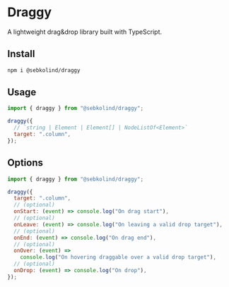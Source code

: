 # Draggy

A lightweight drag&drop library built with TypeScript.

## Install

```bash
npm i @sebkolind/draggy
```

## Usage

```js
import { draggy } from "@sebkolind/draggy";

draggy({
  // `string | Element | Element[] | NodeListOf<Element>`
  target: ".column",
});
```

## Options

```js
import { draggy } from "@sebkolind/draggy";

draggy({
  target: ".column",
  // (optional)
  onStart: (event) => console.log("On drag start"),
  // (optional)
  onLeave: (event) => console.log("On leaving a valid drop target"),
  // (optional)
  onEnd: (event) => console.log("On drag end"),
  // (optional)
  onOver: (event) =>
    console.log("On hovering draggable over a valid drop target"),
  // (optional)
  onDrop: (event) => console.log("On drop"),
});
```
